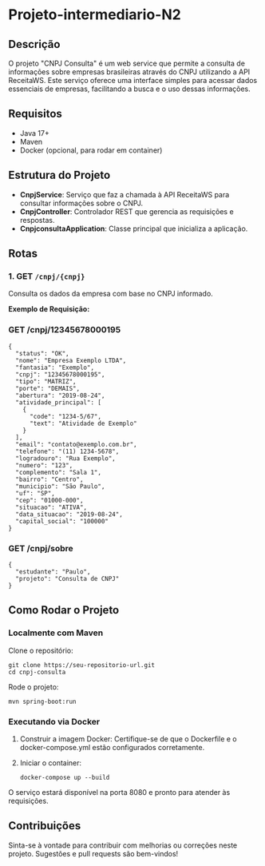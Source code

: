 # Projeto-intermediario-N2

## Descrição
O projeto "CNPJ Consulta" é um web service que permite a consulta de informações sobre empresas brasileiras através do CNPJ utilizando a API ReceitaWS. Este serviço oferece uma interface simples para acessar dados essenciais de empresas, facilitando a busca e o uso dessas informações.

## Requisitos
- Java 17+
- Maven
- Docker (opcional, para rodar em container)

## Estrutura do Projeto
- **CnpjService**: Serviço que faz a chamada à API ReceitaWS para consultar informações sobre o CNPJ.
- **CnpjController**: Controlador REST que gerencia as requisições e respostas.
- **CnpjconsultaApplication**: Classe principal que inicializa a aplicação.

## Rotas

### 1. GET `/cnpj/{cnpj}`
Consulta os dados da empresa com base no CNPJ informado.

**Exemplo de Requisição:**

### GET /cnpj/12345678000195

    {
      "status": "OK",
      "nome": "Empresa Exemplo LTDA",
      "fantasia": "Exemplo",
      "cnpj": "12345678000195",
      "tipo": "MATRIZ",
      "porte": "DEMAIS",
      "abertura": "2019-08-24",
      "atividade_principal": [
        {
          "code": "1234-5/67",
          "text": "Atividade de Exemplo"
        }
      ],
      "email": "contato@exemplo.com.br",
      "telefone": "(11) 1234-5678",
      "logradouro": "Rua Exemplo",
      "numero": "123",
      "complemento": "Sala 1",
      "bairro": "Centro",
      "municipio": "São Paulo",
      "uf": "SP",
      "cep": "01000-000",
      "situacao": "ATIVA",
      "data_situacao": "2019-08-24",
      "capital_social": "100000"
    }


### GET /cnpj/sobre

    {
      "estudante": "Paulo",
      "projeto": "Consulta de CNPJ"
    }


## Como Rodar o Projeto

### Localmente com Maven

Clone o repositório:

    git clone https://seu-repositorio-url.git
    cd cnpj-consulta
    
Rode o projeto:

    mvn spring-boot:run


### Executando via Docker
 1. Construir a imagem Docker: Certifique-se de que o Dockerfile e o docker-compose.yml estão configurados corretamente.

 2. Iniciar o container:

        docker-compose up --build
    
O serviço estará disponível na porta 8080 e pronto para atender às requisições.

## Contribuições

Sinta-se à vontade para contribuir com melhorias ou correções neste projeto. Sugestões e pull requests são bem-vindos!
